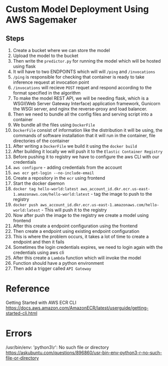 # Custom Model Deployment Using AWS Sagemaker

## Steps
1. Create a bucket where we can store the model 
1. Upload the model to the bucket
1. Then write the `predictor.py` for running the model which will be hosted using flask
1. It will have to two ENDPOINTS which will will `/ping` and `/invocations`
1. `/ping` is responsible for checking that container is ready to take inference request at invocation point
1. `/invocations` will recieve `POST` requet and respond according to the format specified in the algorithm
1. To make the model REST API, we will be needing flask, which is a WSGI(Web Server Gateway Interface) application framework, Gunicorn the WSGI server, and nginx the reverse-proxy and load balancer.
1. Then we need to bundle all the config files and serving script into a container 
1. We bundle all the files using `DockerFile` 
1. `DockerFile` consist of information like the distribution it will be using, the commands of software installation that it will run in the container, file directories of the container
1. After writing a `DockerFile` we build it using the `docker build` 
1. After building it locally we will push it to the `Elastic Container Registry` 
1. Before pushing it to registry we have to configure the aws CLI with our credentials
1. `aws configure` - adding credentials from the account
1. `aws ecr get-login --no-include-email` 
1. Create a repository in the `ecr` using frontend
1. Start the docker daemon
1. `docker tag hello-world:latest aws_account_id.dkr.ecr.us-east-1.amazonaws.com/hello-world:latest` - tag the image to push to the registry
1. `docker push aws_account_id.dkr.ecr.us-east-1.amazonaws.com/hello-world:latest` - This will push it to the registry
1. Now after push the image to the registry we create a model using frontend
1. After this create a endpoint configuration using the frontend
1. Then create a endpoint using existing endpoint configuration     
1. This is where the problem occurs, it takes a lot of time to create a endpoint and then it fails 
1. Sometimes the login credentials expires, we need to login again with the credentials using aws cli 
1. After this create a `Lambda` function which will invoke the model 
1. Function should have a python environment 
1. Then add a trigger called `API Gateway` 


# Reference 
Getting Started with AWS ECR CLI
https://docs.aws.amazon.com/AmazonECR/latest/userguide/getting-started-cli.html

# Errors
/usr/bin/env: 'python3\r': No such file or directory
https://askubuntu.com/questions/896860/usr-bin-env-python3-r-no-such-file-or-directory 
